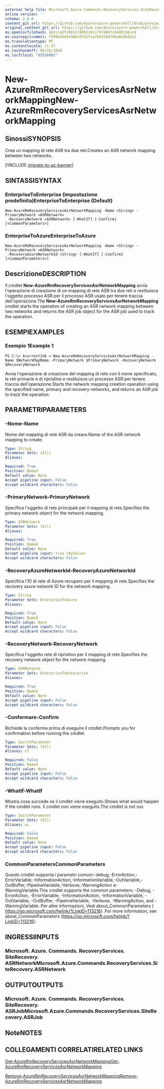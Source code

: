 ```yaml
---
external help file: Microsoft.Azure.Commands.RecoveryServices.SiteRecovery.dll-Help.xml
online version: ''
schema: 2.0.0
content_git_url: https://github.com/Azure/azure-powershell/blob/preview/src/ResourceManager/RecoveryServices.SiteRecovery/Commands.RecoveryServices.SiteRecovery/help/New-AzureRmRecoveryServicesAsrNetworkMapping.md
original_content_git_url: https://github.com/Azure/azure-powershell/blob/preview/src/ResourceManager/RecoveryServices.SiteRecovery/Commands.RecoveryServices.SiteRecovery/help/New-AzureRmRecoveryServicesAsrNetworkMapping.md
ms.openlocfilehash: ab2cca2fc0b517d8923d117978887c6dd0196ce5
ms.sourcegitcommit: f599b50d5e980197d1fca769378df90a842b42a1
ms.translationtype: MT
ms.contentlocale: it-IT
ms.lasthandoff: 08/20/2020
ms.locfileid: "93520002"
---
```

# <span data-ttu-id="72e14-101">New-AzureRmRecoveryServicesAsrNetworkMapping</span><span class="sxs-lookup"><span data-stu-id="72e14-101">New-AzureRmRecoveryServicesAsrNetworkMapping</span></span>

## <span data-ttu-id="72e14-102">Sinossi</span><span class="sxs-lookup"><span data-stu-id="72e14-102">SYNOPSIS</span></span>
<span data-ttu-id="72e14-103">Crea un mapping di rete ASR tra due reti.</span><span class="sxs-lookup"><span data-stu-id="72e14-103">Creates an ASR network mapping between two networks.</span></span>

[!INCLUDE [migrate-to-az-banner](../../includes/migrate-to-az-banner.md)]

## <span data-ttu-id="72e14-104">SINTASSI</span><span class="sxs-lookup"><span data-stu-id="72e14-104">SYNTAX</span></span>

### <span data-ttu-id="72e14-105">EnterpriseToEnterprise (impostazione predefinita)</span><span class="sxs-lookup"><span data-stu-id="72e14-105">EnterpriseToEnterprise (Default)</span></span>
```
New-AzureRmRecoveryServicesAsrNetworkMapping -Name <String> -PrimaryNetwork <ASRNetwork>
 -RecoveryNetwork <ASRNetwork> [-WhatIf] [-Confirm] [<CommonParameters>]
```

### <span data-ttu-id="72e14-106">EnterpriseToAzure</span><span class="sxs-lookup"><span data-stu-id="72e14-106">EnterpriseToAzure</span></span>
```
New-AzureRmRecoveryServicesAsrNetworkMapping -Name <String> -PrimaryNetwork <ASRNetwork>
 -RecoveryAzureNetworkId <String> [-WhatIf] [-Confirm] [<CommonParameters>]
```

## <span data-ttu-id="72e14-107">Descrizione</span><span class="sxs-lookup"><span data-stu-id="72e14-107">DESCRIPTION</span></span>
<span data-ttu-id="72e14-108">Il cmdlet **New-AzureRmRecoveryServicesAsrNetworkMapping** avvia l'operazione di creazione di un mapping di rete ASR tra due reti e restituisce l'oggetto processo ASR per il processo ASR usato per tenere traccia dell'operazione.</span><span class="sxs-lookup"><span data-stu-id="72e14-108">The **New-AzureRmRecoveryServicesAsrNetworkMapping** cmdlet starts the operation of creating an ASR network mapping between two networks and returns the ASR job object for the ASR job used to track the operation.</span></span>

## <span data-ttu-id="72e14-109">ESEMPI</span><span class="sxs-lookup"><span data-stu-id="72e14-109">EXAMPLES</span></span>

### <span data-ttu-id="72e14-110">Esempio 1</span><span class="sxs-lookup"><span data-stu-id="72e14-110">Example 1</span></span>
```
PS C:\> $currentJob = New-AzureRmRecoveryServicesAsrNetworkMapping -Name $NetworkMapName -PrimaryNetwork $PrimaryNetwork -RecoveryNetwork $RecoveryNetwork
```

<span data-ttu-id="72e14-111">Avvia l'operazione di creazione del mapping di rete con il nome specificato, le reti primarie e di ripristino e restituisce un processo ASR per tenere traccia dell'operazione.</span><span class="sxs-lookup"><span data-stu-id="72e14-111">Starts the network mapping creation operation using the specified name, primary and recovery networks, and returns an ASR job to track the operation.</span></span>

## <span data-ttu-id="72e14-112">PARAMETRI</span><span class="sxs-lookup"><span data-stu-id="72e14-112">PARAMETERS</span></span>

### <span data-ttu-id="72e14-113">-Nome</span><span class="sxs-lookup"><span data-stu-id="72e14-113">-Name</span></span>
<span data-ttu-id="72e14-114">Nome del mapping di rete ASR da creare.</span><span class="sxs-lookup"><span data-stu-id="72e14-114">Name of the ASR network mapping to create.</span></span>

```yaml
Type: String
Parameter Sets: (All)
Aliases: 

Required: True
Position: Named
Default value: None
Accept pipeline input: False
Accept wildcard characters: False
```

### <span data-ttu-id="72e14-115">-PrimaryNetwork</span><span class="sxs-lookup"><span data-stu-id="72e14-115">-PrimaryNetwork</span></span>
<span data-ttu-id="72e14-116">Specifica l'oggetto di rete principale per il mapping di rete.</span><span class="sxs-lookup"><span data-stu-id="72e14-116">Specifies the primary network object for the network mapping.</span></span>

```yaml
Type: ASRNetwork
Parameter Sets: (All)
Aliases: 

Required: True
Position: Named
Default value: None
Accept pipeline input: True (ByValue)
Accept wildcard characters: False
```

### <span data-ttu-id="72e14-117">-RecoveryAzureNetworkId</span><span class="sxs-lookup"><span data-stu-id="72e14-117">-RecoveryAzureNetworkId</span></span>
<span data-ttu-id="72e14-118">Specifica l'ID di rete di Azure recupero per il mapping di rete.</span><span class="sxs-lookup"><span data-stu-id="72e14-118">Specifies the recovery azure network ID for the network mapping.</span></span>

```yaml
Type: String
Parameter Sets: EnterpriseToAzure
Aliases: 

Required: True
Position: Named
Default value: None
Accept pipeline input: False
Accept wildcard characters: False
```

### <span data-ttu-id="72e14-119">-RecoveryNetwork</span><span class="sxs-lookup"><span data-stu-id="72e14-119">-RecoveryNetwork</span></span>
<span data-ttu-id="72e14-120">Specifica l'oggetto rete di ripristino per il mapping di rete.</span><span class="sxs-lookup"><span data-stu-id="72e14-120">Specifies the recovery network object for the network mapping.</span></span>

```yaml
Type: ASRNetwork
Parameter Sets: EnterpriseToEnterprise
Aliases: 

Required: True
Position: Named
Default value: None
Accept pipeline input: False
Accept wildcard characters: False
```

### <span data-ttu-id="72e14-121">-Confermare</span><span class="sxs-lookup"><span data-stu-id="72e14-121">-Confirm</span></span>
<span data-ttu-id="72e14-122">Richiede la conferma prima di eseguire il cmdlet.</span><span class="sxs-lookup"><span data-stu-id="72e14-122">Prompts you for confirmation before running the cmdlet.</span></span>

```yaml
Type: SwitchParameter
Parameter Sets: (All)
Aliases: cf

Required: False
Position: Named
Default value: None
Accept pipeline input: False
Accept wildcard characters: False
```

### <span data-ttu-id="72e14-123">-WhatIf</span><span class="sxs-lookup"><span data-stu-id="72e14-123">-WhatIf</span></span>
<span data-ttu-id="72e14-124">Mostra cosa succede se il cmdlet viene eseguito.</span><span class="sxs-lookup"><span data-stu-id="72e14-124">Shows what would happen if the cmdlet runs.</span></span> <span data-ttu-id="72e14-125">Il cmdlet non viene eseguito.</span><span class="sxs-lookup"><span data-stu-id="72e14-125">The cmdlet is not run.</span></span>

```yaml
Type: SwitchParameter
Parameter Sets: (All)
Aliases: wi

Required: False
Position: Named
Default value: None
Accept pipeline input: False
Accept wildcard characters: False
```

### <span data-ttu-id="72e14-126">CommonParameters</span><span class="sxs-lookup"><span data-stu-id="72e14-126">CommonParameters</span></span>
<span data-ttu-id="72e14-127">Questo cmdlet supporta i parametri comuni:-debug,-ErrorAction,-ErrorVariable,-InformationAction,-InformationVariable,-OutVariable,-OutBuffer,-PipelineVariable,-Verbose,-WarningAction e-WarningVariable.</span><span class="sxs-lookup"><span data-stu-id="72e14-127">This cmdlet supports the common parameters: -Debug, -ErrorAction, -ErrorVariable, -InformationAction, -InformationVariable, -OutVariable, -OutBuffer, -PipelineVariable, -Verbose, -WarningAction, and -WarningVariable.</span></span> <span data-ttu-id="72e14-128">Per altre informazioni, Vedi about_CommonParameters ( https://go.microsoft.com/fwlink/?LinkID=113216) .</span><span class="sxs-lookup"><span data-stu-id="72e14-128">For more information, see about_CommonParameters (https://go.microsoft.com/fwlink/?LinkID=113216).</span></span>

## <span data-ttu-id="72e14-129">INGRESSI</span><span class="sxs-lookup"><span data-stu-id="72e14-129">INPUTS</span></span>

### <span data-ttu-id="72e14-130">Microsoft. Azure. Commands. RecoveryServices. SiteRecovery. ASRNetwork</span><span class="sxs-lookup"><span data-stu-id="72e14-130">Microsoft.Azure.Commands.RecoveryServices.SiteRecovery.ASRNetwork</span></span>

## <span data-ttu-id="72e14-131">OUTPUT</span><span class="sxs-lookup"><span data-stu-id="72e14-131">OUTPUTS</span></span>

### <span data-ttu-id="72e14-132">Microsoft. Azure. Commands. RecoveryServices. SiteRecovery. ASRJob</span><span class="sxs-lookup"><span data-stu-id="72e14-132">Microsoft.Azure.Commands.RecoveryServices.SiteRecovery.ASRJob</span></span>

## <span data-ttu-id="72e14-133">Note</span><span class="sxs-lookup"><span data-stu-id="72e14-133">NOTES</span></span>

## <span data-ttu-id="72e14-134">COLLEGAMENTI CORRELATI</span><span class="sxs-lookup"><span data-stu-id="72e14-134">RELATED LINKS</span></span>

[<span data-ttu-id="72e14-135">Get-AzureRmRecoveryServicesAsrNetworkMapping</span><span class="sxs-lookup"><span data-stu-id="72e14-135">Get-AzureRmRecoveryServicesAsrNetworkMapping</span></span>](./Get-AzureRmRecoveryServicesAsrNetworkMapping.md)

[<span data-ttu-id="72e14-136">Remove-AzureRmRecoveryServicesAsrNetworkMapping</span><span class="sxs-lookup"><span data-stu-id="72e14-136">Remove-AzureRmRecoveryServicesAsrNetworkMapping</span></span>](./Remove-AzureRmRecoveryServicesAsrNetworkMapping.md)
